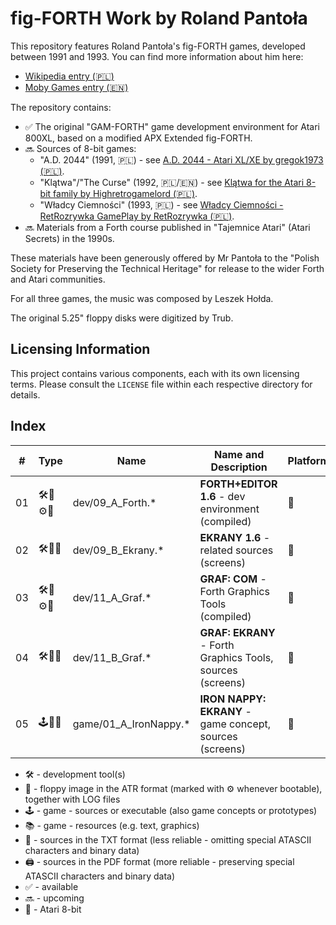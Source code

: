 # fig-FORTH Work by Roland Pantoła

This repository features Roland Pantoła's fig-FORTH games, developed between 1991 and 1993. You can find more information about him here:
* [Wikipedia entry (🇵🇱)](https://pl.wikipedia.org/wiki/Roland_Panto%C5%82a)
* [Moby Games entry (🇪🇳)](https://www.mobygames.com/person/483332/roland-panto%C5%82a/)

The repository contains:
* ✅ The original "GAM-FORTH" game development environment for Atari 800XL, based on a modified APX Extended fig-FORTH.
* 🔜 Sources of 8-bit games: 
  - "A.D. 2044" (1991, 🇵🇱) - see [A.D. 2044 - Atari XL/XE by gregok1973 (🇵🇱)](https://www.youtube.com/watch?v=BUFI9YIeCvc). 
  - "Klątwa"/"The Curse" (1992, 🇵🇱/🇪🇳) - see [Klątwa for the Atari 8-bit family by Highretrogamelord (🇵🇱)](https://www.youtube.com/watch?v=ygqf9H5aB2k).
  - "Władcy Ciemności" (1993, 🇵🇱) - see  [Władcy Ciemności - RetRozrywka GamePlay by RetRozrywka (🇵🇱)](https://www.youtube.com/watch?v=yMG_Y_y1VSs).
* 🔜 Materials from a Forth course published in "Tajemnice Atari" (Atari Secrets) in the 1990s.

These materials have been generously offered by Mr Pantoła to the "Polish Society for Preserving the Technical Heritage" for release to the wider Forth and Atari communities. 

For all three games, the music was composed by Leszek Hołda.

The original 5.25" floppy disks were digitized by Trub.

## Licensing Information

This project contains various components, each with its own licensing terms.
Please consult the `LICENSE` file within each respective directory for details.

## Index

| #  | Type  |  Name          | Name and Description                             | Platform    |
| -- |------ | ----------     | -----------                                      | ----------- |
| 01 |🛠️💾⚙️📝| dev/09_A_Forth.* | **FORTH+EDITOR 1.6** - dev environment (compiled) | 🗻 |
| 02 |🛠️💾📝| dev/09_B_Ekrany.* | **EKRANY 1.6** - related sources (screens) | 🗻 |
| 03 |🛠️💾⚙️📝| dev/11_A_Graf.* | **GRAF: COM** - Forth Graphics Tools (compiled)     | 🗻 |
| 04 |🛠️💾📝| dev/11_B_Graf.* | **GRAF: EKRANY** - Forth Graphics Tools, sources (screens)  | 🗻 | 
| 05 |🕹️💾📝| game/01_A_IronNappy.* | **IRON NAPPY: EKRANY** - game concept, sources (screens)   | 🗻 |
<!--
| 06 |🛠️💾⚙️ | dev/42_A_GrafDos.*   | Forth Graphics: Conversion (RamBrandt-Forth-DOS)   | 🗻 |
| 07 |🛠️💾📝🖨️| dev/42_B_GrafDos.*   | Forth Graphics: Conversion (RamBrandt-Forth-DOS) | 🗻 |
| 08 |🕹️💾📝🖨️| (multiple)     | A. D. 2044                                       | 🗻 |
| 09 |🕹️💾📝🖨️| (multiple)     | Klątwa (The Curse)                               | 🗻 |
| 10 |🕹️💾📝🖨️| (multiple)     | Władcy Ciemności                                 | 🗻 | -->

* 🛠️ - development tool(s)
* 💾 - floppy image in the ATR format (marked with ⚙️ whenever bootable), together with LOG files
* 🕹️ - game - sources or executable (also game concepts or prototypes)
* 📚 - game - resources (e.g. text, graphics)
* 📝 - sources in the TXT format (less reliable - omitting special ATASCII characters and binary data)
* 🖨️ - sources in the PDF format (more reliable - preserving special ATASCII characters and binary data)
* ✅ - available
* 🔜 - upcoming
* 🗻 - Atari 8-bit
<!-- * 🌈 - Commodore C-64 -->
